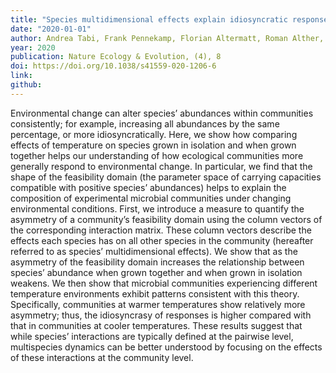 ```yaml
---
title: "Species multidimensional effects explain idiosyncratic responses of communities to environmental change"
date: "2020-01-01"
author: Andrea Tabi, Frank Pennekamp, Florian Altermatt, Roman Alther, Emanuel A. Fronhofer, Katherine Horgan, Elvira Machler, Mikael Pontarp, Owen L. Petchey, Serguei Saavedra
year: 2020
publication: Nature Ecology & Evolution, (4), 8 
doi: https://doi.org/10.1038/s41559-020-1206-6
link:
github:
---
```


Environmental change can alter species’ abundances within communities consistently; for example, increasing all abundances by the same percentage, or more idiosyncratically. Here, we show how comparing effects of temperature on species grown in isolation and when grown together helps our understanding of how ecological communities more generally respond to environmental change. In particular, we find that the shape of the feasibility domain (the parameter space of carrying capacities compatible with positive species’ abundances) helps to explain the composition of experimental microbial communities under changing environmental conditions. First, we introduce a measure to quantify the asymmetry of a community’s feasibility domain using the column vectors of the corresponding interaction matrix. These column vectors describe the effects each species has on all other species in the community (hereafter referred to as species’ multidimensional effects). We show that as the asymmetry of the feasibility domain increases the relationship between species’ abundance when grown together and when grown in isolation weakens. We then show that microbial communities experiencing different temperature environments exhibit patterns consistent with this theory. Specifically, communities at warmer temperatures show relatively more asymmetry; thus, the idiosyncrasy of responses is higher compared with that in communities at cooler temperatures. These results suggest that while species’ interactions are typically defined at the pairwise level, multispecies dynamics can be better understood by focusing on the effects of these interactions at the community level.